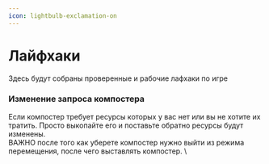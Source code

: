 ```yaml
---
icon: lightbulb-exclamation-on
---
```


# Лайфхаки

Здесь будут собраны проверенные и рабочие лафхаки по игре

### Изменение запроса компостера

Если компостер требует ресурсы которых у вас нет или вы не хотите их тратить. Просто выкопайте его и поставьте обратно ресурсы будут изменены. \
ВАЖНО после того как уберете компостер нужно выйти из режима перемещения, после чего выставлять компостер. \
